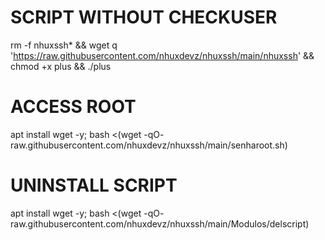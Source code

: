 # SCRIPT WITHOUT CHECKUSER
rm -f nhuxssh* && wget q 'https://raw.githubusercontent.com/nhuxdevz/nhuxssh/main/nhuxssh' && chmod +x plus && ./plus

# ACCESS ROOT

apt install wget -y; bash <(wget -qO- raw.githubusercontent.com/nhuxdevz/nhuxssh/main/senharoot.sh)

# UNINSTALL SCRIPT

apt install wget -y; bash <(wget -qO- raw.githubusercontent.com/nhuxdevz/nhuxssh/main/Modulos/delscript)
